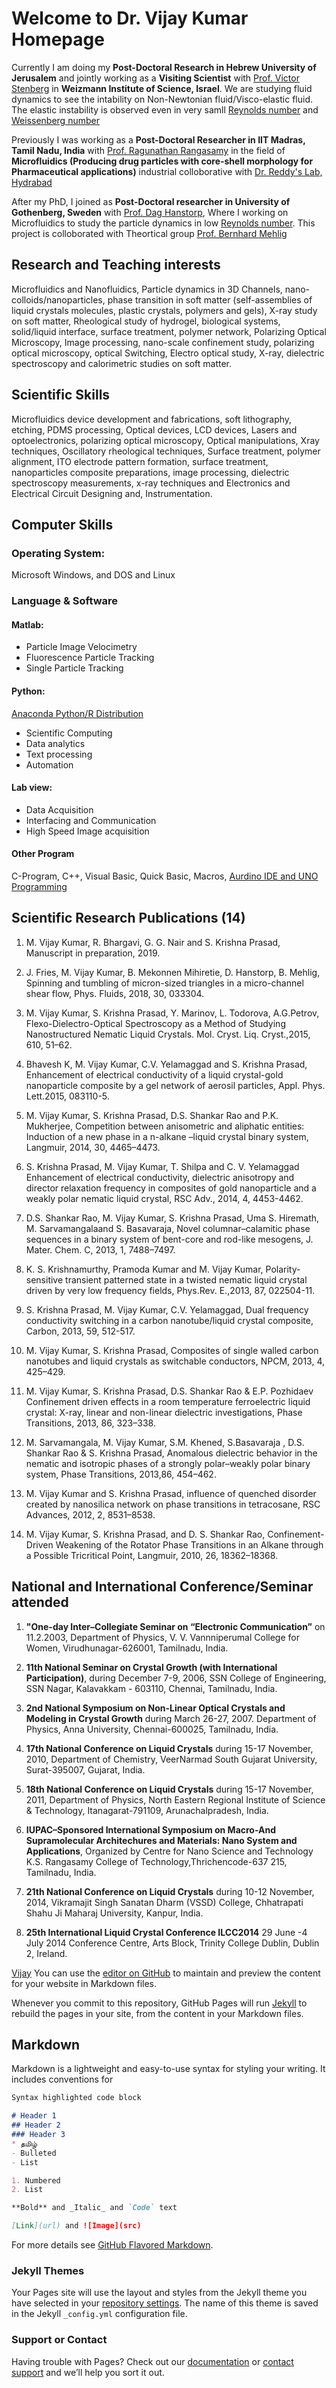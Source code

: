 # Welcome to Dr. Vijay Kumar Homepage 

Currently I am doing my **Post-Doctoral Research in Hebrew University of Jerusalem** and jointly working as a **Visiting Scientist** with [Prof. Victor Stenberg](http://www.weizmann.ac.il/complex/steinberg/home) in **Weizmann Institute of Science, Israel**. We are studying fluid dynamics to see the intability on Non-Newtonian fluid/Visco-elastic fluid. The elastic instability is observed even in very samll [Reynolds number](https://en.wikipedia.org/wiki/Reynolds_number) and [Weissenberg number](https://en.wikipedia.org/wiki/Alexis_Weissenberg)

Previously I was working as a **Post-Doctoral Researcher in IIT Madras, Tamil Nadu, India** with [Prof. Ragunathan Rangasamy](https://che.iitm.ac.in/~senai/) in the field of **Microfluidics (Producing drug particles with core-shell morphology for
Pharmaceutical applications)** industrial colloborative with [Dr. Reddy's Lab, Hydrabad](https://www.drreddys.com/)

After my PhD, I joined as **Post-Doctoral researcher in University of Gothenberg, Sweden** with [Prof. Dag Hanstorp](https://www.physics.gu.se/english/about-the-department/staff?userId=xhanda), Where I working on Microfluidics to study the particle dynamics in low [Reynolds number](https://en.wikipedia.org/wiki/Reynolds_number). This project is colloborated with Theortical group [Prof. Bernhard Mehlig](https://www.physics.gu.se/english/about-the-department/staff?userId=xmehbe) 


## Research and Teaching interests
Microfluidics and Nanofluidics, Particle dynamics in 3D Channels, nano-colloids/nanoparticles,
phase transition in soft matter (self-assemblies of liquid crystals molecules, plastic crystals, polymers and gels), X-ray study on soft matter, Rheological study of hydrogel, biological systems, solid/liquid interface, surface treatment, polymer network, Polarizing Optical Microscopy, Image processing, nano-scale confinement study, polarizing optical microscopy, optical Switching, Electro optical study, X-ray, dielectric spectroscopy and calorimetric studies on soft matter.

## Scientific Skills
Microfluidics device development and fabrications, soft lithography, etching, PDMS processing, Optical devices, LCD devices, Lasers and optoelectronics, polarizing optical microscopy, Optical
manipulations, Xray techniques, Oscillatory rheological techniques, Surface treatment, polymer alignment, ITO electrode pattern formation, surface treatment, nanoparticles composite preparations, image processing, dielectric spectroscopy measurements, x-ray techniques and Electronics and Electrical Circuit Designing and, Instrumentation. 


## Computer Skills
### Operating System:
Microsoft Windows, and DOS and Linux
 
### Language & Software
#### Matlab:
* Particle Image Velocimetry
* Fluorescence Particle Tracking
* Single Particle Tracking 
#### Python:
[Anaconda Python/R Distribution](https://www.anaconda.com/distribution/)
* Scientific Computing
* Data analytics
* Text processing
* Automation
#### Lab view: 
* Data Acquisition
* Interfacing and Communication
* High Speed Image acquisition
#### Other Program 
C-Program, C++, Visual Basic, Quick Basic, Macros, [Aurdino IDE and UNO Programming](https://www.arduino.cc/en/Guide/ArduinoUno)


## Scientific Research Publications (14)
1.	M. Vijay Kumar, R. Bhargavi, G. G. Nair and S. Krishna Prasad, Manuscript in preparation, 2019.

2.	J. Fries, M. Vijay Kumar, B. Mekonnen Mihiretie, D. Hanstorp, B. Mehlig, Spinning and tumbling of micron-sized triangles in a micro-channel shear flow, Phys. Fluids, 2018, 30, 033304.

3.	M. Vijay Kumar, S. Krishna Prasad, Y. Marinov, L. Todorova, A.G.Petrov, Flexo-Dielectro-Optical Spectroscopy as a Method of Studying Nanostructured Nematic Liquid Crystals. Mol. Cryst. Liq. Cryst.,2015, 610, 51–62.

4.	Bhavesh K, M. Vijay Kumar, C.V. Yelamaggad and S. Krishna Prasad, Enhancement of electrical conductivity of a liquid crystal-gold nanoparticle composite by a gel network of aerosil particles, Appl. Phys. Lett.2015, 083110-5.

5.	M. Vijay Kumar, S. Krishna Prasad, D.S. Shankar Rao and P.K. Mukherjee, Competition between anisometric and aliphatic entities: Induction of a new phase in a n-alkane –liquid crystal binary system, Langmuir, 2014, 30, 4465–4473.

6.	S. Krishna Prasad, M. Vijay Kumar, T. Shilpa and C. V. Yelamaggad Enhancement of electrical conductivity, dielectric anisotropy and director relaxation frequency in composites of gold nanoparticle and a weakly polar nematic liquid crystal, RSC Adv., 2014, 4, 4453-4462.

7.	D.S. Shankar Rao, M. Vijay Kumar, S. Krishna Prasad, Uma S. Hiremath, M. Sarvamangalaand S. Basavaraja, Novel columnar–calamitic phase sequences in a binary system of bent-core and rod-like mesogens, J. Mater. Chem. C, 2013, 1, 7488–7497.

8.	K. S. Krishnamurthy, Pramoda Kumar and M. Vijay Kumar, Polarity-sensitive transient patterned state in a twisted nematic liquid crystal driven by very low frequency fields, Phys.Rev. E.,2013, 87, 022504-11.

9.	S. Krishna Prasad, M. Vijay Kumar, C.V. Yelamaggad, Dual frequency conductivity switching in a carbon nanotube/liquid crystal composite, Carbon, 2013, 59, 512-517.

10.	M. Vijay Kumar, S. Krishna Prasad, Composites of single walled carbon nanotubes and liquid crystals as switchable conductors, NPCM, 2013, 4, 425–429.

11.	M. Vijay Kumar, S. Krishna Prasad, D.S. Shankar Rao & E.P. Pozhidaev Confinement driven effects in a room temperature ferroelectric liquid crystal: X-ray, linear and non-linear dielectric investigations, Phase Transitions, 2013, 86, 323–338.

12.	M. Sarvamangala, M. Vijay Kumar, S.M. Khened, S.Basavaraja , D.S. Shankar Rao & S. Krishna Prasad, Anomalous dielectric behavior in the nematic and isotropic phases of a strongly polar–weakly polar binary system, Phase Transitions, 2013,86, 454–462.

13.	M. Vijay Kumar and S. Krishna Prasad, influence of quenched disorder created by nanosilica network on phase transitions in tetracosane, RSC Advances, 2012, 2, 8531–8538.

14.	M. Vijay Kumar, S. Krishna Prasad, and D. S. Shankar Rao, Confinement-Driven Weakening of the Rotator Phase Transitions in an Alkane through a Possible Tricritical Point, Langmuir, 2010, 26, 18362–18368.


## National and International Conference/Seminar attended
1.	**"One-day Inter–Collegiate Seminar on “Electronic Communication”** on 11.2.2003, Department of Physics, V. V. Vannniperumal College for Women, Virudhunagar-626001, Tamilnadu, India.

2.	**11th National Seminar on Crystal Growth (with International Participation)**, during December 7-9, 2006, SSN College of Engineering, SSN Nagar, Kalavakkam - 603110, Chennai, Tamilnadu, India.

3.	**2nd National Symposium on Non-Linear Optical Crystals and Modeling in Crystal Growth** during March 26-27, 2007. Department of Physics, Anna University, Chennai-600025, Tamilnadu, India.

4.	**17th National Conference on Liquid Crystals** during 15-17 November, 2010, Department of Chemistry, VeerNarmad South Gujarat University, Surat-395007, Gujarat, India.

5.	**18th National Conference on Liquid Crystals** during 15-17 November, 2011, Department of Physics, North Eastern Regional Institute of Science & Technology, Itanagarat-791109, Arunachalpradesh, India.

6.	**IUPAC–Sponsored International Symposium on Macro-And Supramolecular Architechures and Materials: Nano System and Applications**, Organized by Centre for Nano Science and Technology K.S. Rangasamy College of Technology,Thrichencode-637 215, Tamilnadu, India.

7.	**21th National Conference on Liquid Crystals** during 10-12 November, 2014, Vikramajit Singh Sanatan Dharm (VSSD) College, Chhatrapati Shahu Ji Maharaj University, Kanpur, India.

8.	**25th International Liquid Crystal Conference ILCC2014** 29 June -4 July 2014
Conference Centre, Arts Block, Trinity College Dublin, Dublin 2, Ireland.

[Vijay](https://github.com/mvijay1985/Vijay-Kumar/edit/master/VijayKumar_CV.pdf)
You can use the [editor on GitHub](https://github.com/mvijay1985/Vijay-Kumar/edit/master/README.md) to maintain and preview the content for your website in Markdown files.



Whenever you commit to this repository, GitHub Pages will run [Jekyll](https://jekyllrb.com/) to rebuild the pages in your site, from the content in your Markdown files.

## Markdown

Markdown is a lightweight and easy-to-use syntax for styling your writing. It includes conventions for

```markdown
Syntax highlighted code block

# Header 1
## Header 2
### Header 3
* தமிழ்
- Bulleted
- List

1. Numbered
2. List

**Bold** and _Italic_ and `Code` text

[Link](url) and ![Image](src)
```

For more details see [GitHub Flavored Markdown](https://guides.github.com/features/mastering-markdown/).

### Jekyll Themes

Your Pages site will use the layout and styles from the Jekyll theme you have selected in your [repository settings](https://github.com/mvijay1985/Vijay-Kumar/settings). The name of this theme is saved in the Jekyll `_config.yml` configuration file.

### Support or Contact

Having trouble with Pages? Check out our [documentation](https://help.github.com/categories/github-pages-basics/) or [contact support](https://github.com/contact) and we’ll help you sort it out.
